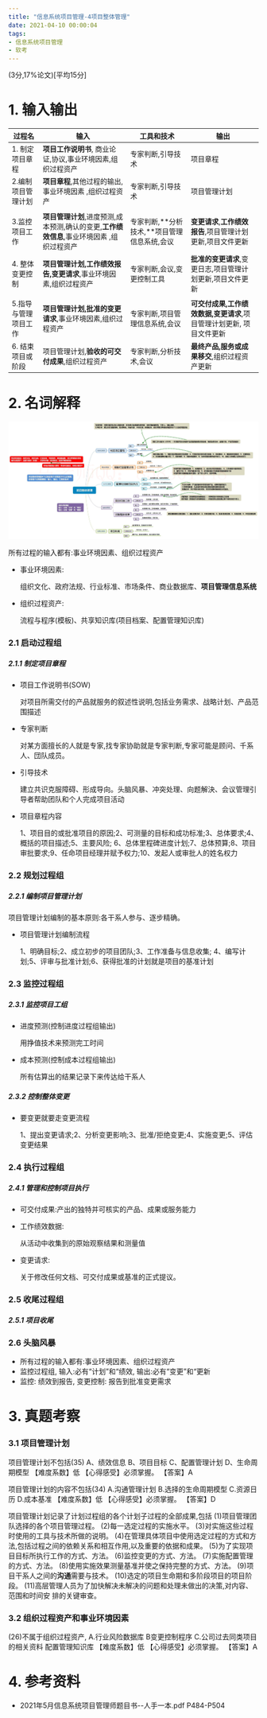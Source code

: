 ```yaml
---
title: "信息系统项目管理-4项目整体管理"
date: 2021-04-10 00:00:04
tags:
- 信息系统项目管理
- 软考
---
```


(3分,17%论文)[平均15分]

# 1. 输入输出

| 过程名               | 输入                                                         | 工具和技术                                  | 输出                                                         |
| -------------------- | ------------------------------------------------------------ | ------------------------------------------- | ------------------------------------------------------------ |
| 1. 制定项目章程      | **项目工作说明书**, 商业论证,协议,事业环境因素,组织过程资产  | 专家判断,引导技术                           | 项目章程                                                     |
| 2.编制项目管理计划   | **项目章程**,其他过程的输出, 事业环境因素 ,组织过程资产      | 专家判断,引导技术                           | 项目管理计划                                                 |
|                      |                                                              |                                             |                                                              |
| 3.监控项目工作       | **项目管理计划**,进度预测,成本预测,确认的变更,**工作绩效信息**,事业环境因素 ,组织过程资产 | 专家判断,**分析技术,**项目管理信息系统,会议 | **变更请求**,**工作绩效报告**,项目管理计划更新,项目文件更新  |
| 4. 整体变更控制      | **项目管理计划,工作绩效报告,变更请求**,事业环境因素,组织过程资产 | 专家判断,会议,变更控制工具                  | **批准的变更请求**,变更日志,项目管理计划更新,项目文件更新    |
|                      |                                                              |                                             |                                                              |
| 5.指导与管理项目工作 | **项目管理计划,批准的变更请求**,事业环境因素,组织过程资产    | 专家判断,项目管理信息系统,会议              | **可交付成果,工作绩效数据,变更请求**,项目管理计划更新, 项目文件更新 |
| 6. 结束项目或阶段    | 项目管理计划,**验收的可交付成果**,组织过程资产               | 专家判断,分析技术,会议                      | **最终产品,服务或成果移交**,组织过程资产更新                 |

<!-- more -->

# 2. 名词解释

![1](%E4%BF%A1%E6%81%AF%E7%B3%BB%E7%BB%9F%E9%A1%B9%E7%9B%AE%E7%AE%A1%E7%90%86-4%E9%A1%B9%E7%9B%AE%E6%95%B4%E4%BD%93%E7%AE%A1%E7%90%86/1.jpg)

所有过程的输入都有:事业环境因素、组织过程资产

+ 事业环境因素:

  组织文化、政府法规、行业标准、市场条件、商业数据库、**项目管理信息系统** 

+ 组织过程资产:

  流程与程序(模板)、共享知识库(项目档案、配置管理知识库)
  

### 2.1 启动过程组

##### 2.1.1 制定项目章程

+ 项目工作说明书(SOW)

  对项目所需交付的产品就服务的叙述性说明,包括业务需求、战略计划、产品范围描述

+ 专家判断

  对某方面擅长的人就是专家,找专家协助就是专家判断,专家可能是顾问、千系人、団队成员。 

+ 引导技术

  建立共识克服障碍、形成导向。头脑风暴、冲突处理、向题解決、会议管理引导者帮助团队和个人完成项目活动

+ 项目章程内容

  1、项目目的或批准项目的原因;2、可测量的目标和成功标准;3、总体要求;4、概括的项目描述;5、主要风险; 6、总体里程碑进度计划;7、总体预算;8、项目审批要求;9、任命项目经理并赋予权力;10、发起人或审批人的姓名权力

### 2.2 规划过程组

##### 2.2.1 编制项目管理计划

项目管理计划编制的基本原则:各干系人参与、逐步精确。

+ 项目管理计划编制流程

  1、明确目标;2、成立初步的项目团队;3、工作准备与信息收集; 4、编写计划;5、评审与批准计划;6、获得批准的计划就是项目的基准计划 

### 2.3 监控过程组

##### 2.3.1 监控项目工组

+ 进度预测(控制进度过程组输出)

  用挣值技术来预测完工时间

+ 成本预测(控制成本过程组输出)

  所有估算出的结果记录下来传达给干系人

##### 2.3.2 控制整体变更

+ 要变更就要走变更流程

  1、提出变更请求;2、分析变更影响;3、批准/拒绝变更;4、实施变更;5、评估变更结果

### 2.4 执行过程组

##### 2.4.1 管理和控制项目执行

+ 可交付成果:产出的独特并可核实的产品、成果或服务能力 

+ 工作绩效数据:

  从活动中收集到的原始观察结果和测量值 

+ 变更请求:

  关于修改任何文档、可交付成果或基准的正式提议。

### 2.5 收尾过程组

##### 2.5.1 项目收尾

### 2.6 头脑风暴

+ 所有过程的输入都有:事业环境因素、组织过程资产
+ 监控过程组, 输入:必有“计划”和“绩效,  输出:必有“变更”和“更新
+ 监控: 绩效到报告, 变更控制: 报告到批准变更需求





# 3. 真题考察

### 3.1 项目管理计划

项目管理计划不包括(35)
A、绩效信息
B、项目目标
C、配置管理计划
D、生命周期模型
【难度系数】低
【心得感受】必须掌握。
【答案】A

项目管理计划的内容不包括(34)
A.沟通管理计划
B.选择的生命周期模型
C.资源日历
D.成本基准
【难度系数】低
【心得感受】必须掌握。
【答案】D



项目管理计划记录了计划过程组的各个计划子过程的全部成果,包括
(1)项目管理团队选择的各个项目管理过程。
(2)每一选定过程的实施水平。
(3)对实施这些过程时使用的工具与技术所做的说明。
(4)在管理具体项目中使用选定过程的方式和方法,包括过程之间的依赖关系和相互作用,以及重要的依据和成果。
(5)为了实现项目目标所执行工作的方式、方法。
(6)监控变更的方式、方法。
(7)实施配置管理的方式、方法。
(8)使用实施效果测量基准并使之保持完整的方式、方法。
(9)项目干系人之间的**沟通**需要与技术。
(10)选定的项目生命期和多阶段项目的项目阶段。
(11)高层管理人员为了加快解决未解决的问题和处理未做出的决策,对内容、范围和时间安 排的关键审查。



### 3.2 组织过程资产和事业环境因素

(26)不属于组织过程资产,
A.行业风险数据库
B变更控制程序
C.公司过去同类项目的相关资料
配置管理知识库
【难度系数】低
【心得感受】必须掌握。
【答案】A



# 4. 参考资料

+ 2021年5月信息系统项目管理师题目书--人手一本.pdf P484-P504

